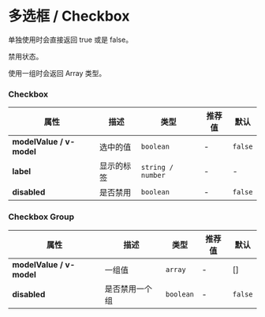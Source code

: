 # 多选框 / Checkbox

<ex-code name="ex-checkbox-basic">

单独使用时会直接返回 <g-code>true</g-code> 或是 <g-code>false</g-code>。

</ex-code>

<ex-code name="ex-checkbox-disabled">

禁用状态。

</ex-code>

<ex-code name="ex-checkbox-group">

使用一组时会返回 <g-code>Array</g-code> 类型。

</ex-code>

<ex-footer>

<h3>Checkbox</h3>

| 属性                     | 描述       | 类型              | 推荐值 | 默认    |
| ------------------------ | ---------- | ----------------- | ------ | ------- |
| **modelValue / v-model** | 选中的值   | `boolean`         | -      | `false`   |
| **label**                | 显示的标签 | `string / number` | -      | -       |
| **disabled**             | 是否禁用   | `boolean`         | -      | `false` |

<h3> Checkbox Group </h3>

| 属性                     | 描述           | 类型      | 推荐值 | 默认    |
| ------------------------ | -------------- | --------- | ------ | ------- |
| **modelValue / v-model** | 一组值         | `array`   | -      | []      |
| **disabled**             | 是否禁用一个组 | `boolean` | -      | `false` |

</ex-footer>
